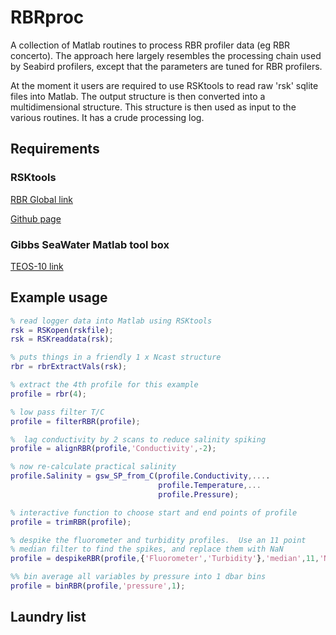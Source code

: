 # RBRproc

A collection of Matlab routines to process RBR profiler data (eg RBR
concerto).  The approach here largely resembles the processing chain
used by Seabird profilers, except that the parameters are tuned for
RBR profilers.

At the moment it users are required to use RSKtools to read raw 'rsk'
sqlite files into Matlab.  The output structure is then converted into
a multidimensional structure.  This structure is then used as input to
the various routines.  It has a crude processing log.



## Requirements

### RSKtools

[RBR Global link](http://www.rbr-global.com/support/matlab-tools)

[Github page](https://github.com/RBRglobal/RSKtools)


### Gibbs SeaWater Matlab tool box
[TEOS-10 link](http://www.teos-10.org/software.htm)

## Example usage

```matlab
% read logger data into Matlab using RSKtools
rsk = RSKopen(rskfile);
rsk = RSKreaddata(rsk);
```


```matlab
% puts things in a friendly 1 x Ncast structure
rbr = rbrExtractVals(rsk); 

% extract the 4th profile for this example
profile = rbr(4);  

% low pass filter T/C
profile = filterRBR(profile);

%  lag conductivity by 2 scans to reduce salinity spiking
profile = alignRBR(profile,'Conductivity',-2);

% now re-calculate practical salinity
profile.Salinity = gsw_SP_from_C(profile.Conductivity,....
                                 profile.Temperature,...
                                 profile.Pressure);

% interactive function to choose start and end points of profile
profile = trimRBR(profile);

% despike the fluorometer and turbidity profiles.  Use an 11 point
% median filter to find the spikes, and replace them with NaN
profile = despikeRBR(profile,{'Fluorometer','Turbidity'},'median',11,'NaN');

%% bin average all variables by pressure into 1 dbar bins
profile = binRBR(profile,'pressure',1);

```

## Laundry list
